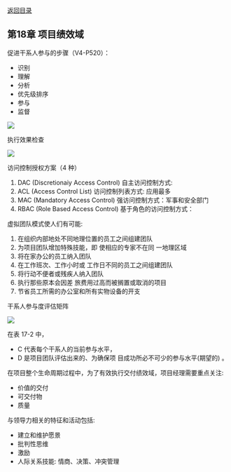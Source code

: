 [返回目录](/blog/ruankao/index.md)

## 第18章 项目绩效域

促进干系人参与的步骤（V4-P520）：

- 识别
- 理解
- 分析
- 优先级排序
- 参与
- 监督

![](https://cdn.jsdelivr.net/gh/mouday/img/2024/03/18/7jvqokq.png)

执行效果检查

![](https://cdn.jsdelivr.net/gh/mouday/img/2024/03/18/fh3ergn.png)

访问控制授权方案（4 种）

1. DAC (Discretionaiy Access Control) 自主访问控制方式:
2. ACL (Access Control List) 访问控制列表方式: 应用最多
3. MAC (Mandatory Access Control) 强访问控制方式：军事和安全部门
4. RBAC (Role Based Access Control) 基于角色的访问控制方式：

虚拟团队模式使人们有可能:
1. 在组织内部地处不同地理位置的员工之间组建团队
2. 为项目团队增加特殊技能，即
使相应的专家不在同 一地理区域
3. 将在家办公的员工纳入团队
4. 在工作班次、工作小时或 工作日不同的员工之间组建团队
5. 将行动不便者或残疾人纳入团队
6. 执行那些原本会因差 旅费用过高而被搁置或取消的项目
7. 节省员工所需的办公室和所有实物设备的开支

干系人参与度评估矩阵 

![](https://cdn.jsdelivr.net/gh/mouday/img/2024/03/18/y6d3vgb.png)

在表 17-2 中， 
- C 代表每个干系人的当前参与水平，
- D 是项目团队评估出来的、为确保项 目成功所必不可少的参与水平(期望的) 。 

在项目整个生命周期过程中，为了有效执行交付绩效域，项目经理需要重点关注:
- 价值的交付
- 可交付物
- 质量

与领导力相关的特征和活动包括:
- 建立和维护愿景
- 批判性思维
- 激励
- 人际关系技能: 情商、决策、冲突管理


